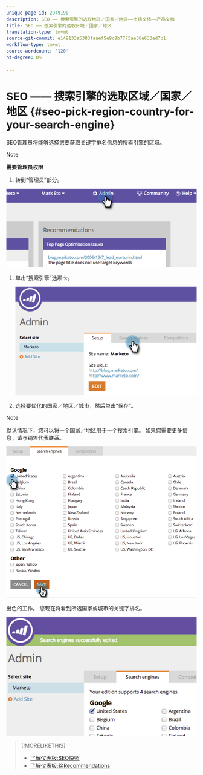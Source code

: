 ```yaml
---
unique-page-id: 2949190
description: SEO —— 搜索引擎的选取地区／国家／地区——市场文档——产品文档
title: SEO —— 搜索引擎的选取区域／国家／地区
translation-type: tm+mt
source-git-commit: e149133a5383faaef5e9c9b7775ae36e633ed7b1
workflow-type: tm+mt
source-wordcount: '120'
ht-degree: 0%

---
```



# SEO —— 搜索引擎的选取区域／国家／地区 {#seo-pick-region-country-for-your-search-engine}

SEO管理员将能够选择您要获取关键字排名信息的搜索引擎的区域。

>[!NOTE]
>
>**需要管理员权限**

1. 转到“管理员”部分。

![](assets/image2014-9-17-21-3a6-3a43.png)

1. 单击“搜索引擎”选项卡。

   ![](assets/image2014-9-17-21-3a7-3a25.png)

1. 选择要优化的国家／地区／城市，然后单击“保存”。

>[!NOTE]
>
>默认情况下，您可以将一个国家／地区用于一个搜索引擎。 如果您需要更多信息，请与销售代表联系。

![](assets/image2014-9-17-21-3a8-3a8.png)

出色的工作。 您现在将看到所选国家或城市的关键字排名。

![](assets/image2014-9-17-21-3a8-3a15.png)

>[!MORELIKETHIS]
>
>* [了解仪表板:SEO快照](understanding-the-seo-dashboard-seo-snapshot.md)
>* [了解仪表板:徐Recommendations](understanding-the-seo-dashboard-seo-recommendations.md)

>



